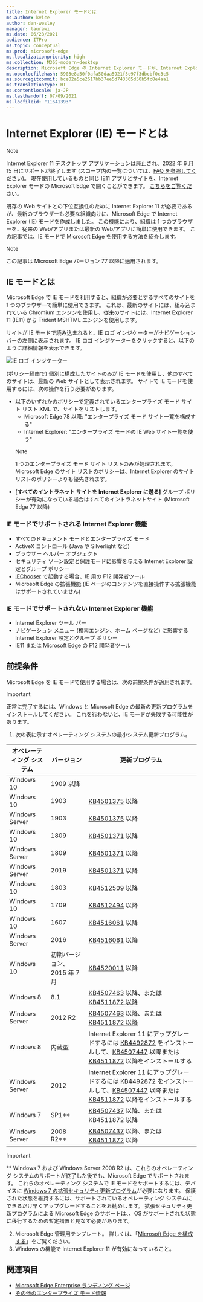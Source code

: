 ```yaml
---
title: Internet Explorer モードとは
ms.author: kvice
author: dan-wesley
manager: laurawi
ms.date: 06/28/2021
audience: ITPro
ms.topic: conceptual
ms.prod: microsoft-edge
ms.localizationpriority: high
ms.collection: M365-modern-desktop
description: Microsoft Edge の Internet Explorer モードが、Internet Explorer 11 を必要とするサイトへのアクセスと最新のサイトへのアクセスをどのように提供するかについて説明します。
ms.openlocfilehash: 5903e8a50f0afa50daa5921f3c97f3dbcbf0c3c5
ms.sourcegitcommit: bce02a5ce2617bb37ee5d743365d50b5fc8e4aa1
ms.translationtype: HT
ms.contentlocale: ja-JP
ms.lasthandoff: 07/09/2021
ms.locfileid: "11641393"
---
```

# <a name="what-is-internet-explorer-ie-mode"></a>Internet Explorer (IE) モードとは

>[!Note]
> Internet Explorer 11 デスクトップ アプリケーションは廃止され、2022 年 6 月 15 日にサポートが終了します (スコープ内の一覧については、[FAQ を参照してください](https://techcommunity.microsoft.com/t5/windows-it-pro-blog/internet-explorer-11-desktop-app-retirement-faq/ba-p/2366549))。 現在使用しているものと同じ IE11 アプリとサイトを、Internet Explorer モードの Microsoft Edge で開くことができます。 [こちらをご覧ください](https://blogs.windows.com/windowsexperience/2021/05/19/the-future-of-internet-explorer-on-windows-10-is-in-microsoft-edge/)。

既存の Web サイトとの下位互換性のために Internet Explorer 11 が必要であるが、最新のブラウザーも必要な組織向けに、Microsoft Edge で Internet Explorer (IE) モードを作成しました。 この機能により、組織は 1 つのブラウザーを、従来の Web/アプリまたは最新の Web/アプリに簡単に使用できます。 この記事では、IE モードで Microsoft Edge を使用する方法を紹介します。

> [!NOTE]
> この記事は Microsoft Edge バージョン 77 以降に適用されます。

## <a name="what-is-ie-mode"></a>IE モードとは

Microsoft Edge で IE モードを利用すると、組織が必要とするすべてのサイトを 1 つのブラウザーで簡単に使用できます。 これは、最新のサイトには、組み込まれている Chromium エンジンを使用し、従来のサイトには、Internet Explorer 11 (IE11) から Trident MSHTML エンジンを使用します。

サイトが IE モードで読み込まれると、IE ロゴ インジケーターがナビゲーション バーの左側に表示されます。 IE ロゴ インジケーターをクリックすると、以下のように詳細情報を表示できます。

  ![IE ロゴ インジケーター](./media/ie-mode/ie-logo-indicator1.png)

(ポリシー経由で) 個別に構成したサイトのみが IE モードを使用し、他のすべてのサイトは、最新の Web サイトとして表示されます。 サイトで IE モードを使用するには、次の操作を行う必要があります。

- 以下のいずれかのポリシーで定義されているエンタープライズ モード サイト リスト XML で、サイトをリストします。
  - Microsoft Edge 78 以降: "エンタープライズ モード サイト一覧を構成する"
  - Internet Explorer: "エンタープライズ モードの IE Web サイト一覧を使う"
  > [!NOTE]
  > 1 つのエンタープライズ モード サイト リストのみが処理されます。 Microsoft Edge のサイト リストのポリシーは、Internet Explorer のサイト リストのポリシーよりも優先されます。
- **[すべてのイントラネット サイトを Internet Explorer に送る]** グループ ポリシーが有効になっている場合はすべてのイントラネットサイト (Microsoft Edge 77 以降)

### <a name="ie-mode-supports-the-following-internet-explorer-functionality"></a>IE モードでサポートされる Internet Explorer 機能

- すべてのドキュメント モードとエンタープライズ モード
- ActiveX コントロール (Java や Silverlight など)
- ブラウザー ヘルパー オブジェクト 
- セキュリティ ゾーン設定と保護モードに影響を与える Internet Explorer 設定とグループ ポリシー
- [IEChooser](/office/dev/add-ins/testing/debug-add-ins-using-f12-developer-tools-on-windows-10) で起動する場合、IE 用の F12 開発者ツール
- Microsoft Edge の拡張機能 (IE ページのコンテンツを直接操作する拡張機能はサポートされていません)

### <a name="ie-mode-doesnt-support-the-following-internet-explorer-functionality"></a>IE モードでサポートされない Internet Explorer 機能

- Internet Explorer ツール バー
- ナビゲーション メニュー (検索エンジン、ホーム ページなど) に影響する Internet Explorer 設定とグループ ポリシー
- IE11 または Microsoft Edge の F12 開発者ツール

## <a name="prerequisites"></a>前提条件

Microsoft Edge を IE モードで使用する場合は、次の前提条件が適用されます。

> [!IMPORTANT]
> 正常に完了するには、Windows と Microsoft Edge の最新の更新プログラムをインストールしてください。 これを行わないと、IE モードが失敗する可能性があります。

1. 次の表に示すオペレーティング システムの最小システム更新プログラム。

 | オペレーティング システム | バージョン       | 更新プログラム |
 |------------------|---------------|---------|
 | Windows 10       | 1909 以降 |         |
 | Windows 10       | 1903          | [KB4501375](https://support.microsoft.com/help/4501375/windows-10-update-kb4501375) 以降 |
 | Windows Server   | 1903          | [KB4501375](https://support.microsoft.com/help/4501375/windows-10-update-kb4501375) 以降 |
 | Windows 10       | 1809          | [KB4501371](https://support.microsoft.com/help/4501371/windows-10-update-kb4501371) 以降 |
 | Windows Server   | 1809          | [KB4501371](https://support.microsoft.com/help/4501371/windows-10-update-kb4501371) 以降 |
 | Windows Server   | 2019          | [KB4501371](https://support.microsoft.com/help/4501371/windows-10-update-kb4501371) 以降 |
 | Windows 10       | 1803          | [KB4512509](https://support.microsoft.com/help/4512509/windows-10-update-kb4512509) 以降 |
 | Windows 10       | 1709          | [KB4512494](https://support.microsoft.com/help/4512494/windows-10-update-kb4512494) 以降 |
 | Windows 10       | 1607          | [KB4516061](https://support.microsoft.com/help/4516061/windows-10-update-kb4516061) 以降 |
 | Windows Server   | 2016          | [KB4516061](https://support.microsoft.com/help/4516061/windows-10-update-kb4516061) 以降 |
 | Windows 10       | 初期バージョン、2015 年 7 月 | [KB4520011](https://support.microsoft.com/help/4520011/windows-10-update-kb4520011) 以降 |
 | Windows 8       | 8.1              | [KB4507463](https://support.microsoft.com/help/4507463/july-16-2019-kb4507463-os-build-preview-of-monthly-rollup) 以降、または [KB4511872 以降](https://support.microsoft.com/help/4511872/cumulative-security-update-for-internet-explorer) |
 | Windows Server   | 2012 R2       | [KB4507463](https://support.microsoft.com/help/4507463/july-16-2019-kb4507463-os-build-preview-of-monthly-rollup) 以降、または [KB4511872 以降](https://support.microsoft.com/help/4511872/cumulative-security-update-for-internet-explorer) |
 | Windows 8  | 内蔵型            | Internet Explorer 11 にアップグレードするには [KB4492872](https://support.microsoft.com/help/4492872/update-for-internet-explorer-april-16-2019) をインストールして、[KB4507447](https://support.microsoft.com/help/4507447/windows-server-2012-update-kb4507447) 以降または [KB4511872](https://support.microsoft.com/help/4511872/cumulative-security-update-for-internet-explorer) 以降をインストールする |
 | Windows Server   | 2012           | Internet Explorer 11 にアップグレードするには [KB4492872](https://support.microsoft.com/help/4492872/update-for-internet-explorer-april-16-2019) をインストールして、[KB4507447](https://support.microsoft.com/help/4507447/windows-server-2012-update-kb4507447) 以降または [KB4511872](https://support.microsoft.com/help/4511872/cumulative-security-update-for-internet-explorer) 以降をインストールする |
 | Windows 7        |  SP1**        | [KB4507437](https://support.microsoft.com/help/4507437/windows-7-update-kb4507437) 以降、または [](https://support.microsoft.com/help/4511872/cumulative-security-update-for-internet-explorer) KB4511872 以降 |
 | Windows Server   |  2008 R2**    | [KB4507437](https://support.microsoft.com/help/4507437/windows-7-update-kb4507437) 以降、または [KB4511872](https://support.microsoft.com/help/4511872/cumulative-security-update-for-internet-explorer) 以降 |
  > [!IMPORTANT]
  > ** Windows 7 および Windows Server 2008 R2 は、これらのオペレーティング システムのサポートが終了した後でも、Microsoft Edge でサポートされます。 これらのオペレーティング システムで IE モードをサポートするには、デバイスに [Windows 7 の拡張セキュリティ更新プログラム](https://support.microsoft.com/help/4527878/faq-about-extended-security-updates-for-windows-7)が必要になります。 保護された状態を維持するには、サポートされているオペレーティング システムにできるだけ早くアップグレードすることをお勧めします。 拡張セキュリティ更新プログラムによる Microsoft Edge のサポートは、、OS がサポートされた状態に移行するための暫定措置と見なす必要があります。

2. Microsoft Edge 管理用テンプレート。 詳しくは、「[Microsoft Edge を構成する](./configure-microsoft-edge.md)」をご覧ください。
3. Windows の機能で Internet Explorer 11 が有効になっていること。

## <a name="see-also"></a>関連項目

- [Microsoft Edge Enterprise ランディング ページ](https://aka.ms/EdgeEnterprise)
- [その他のエンタープライズ モード情報](/internet-explorer/ie11-deploy-guide/enterprise-mode-overview-for-ie11)